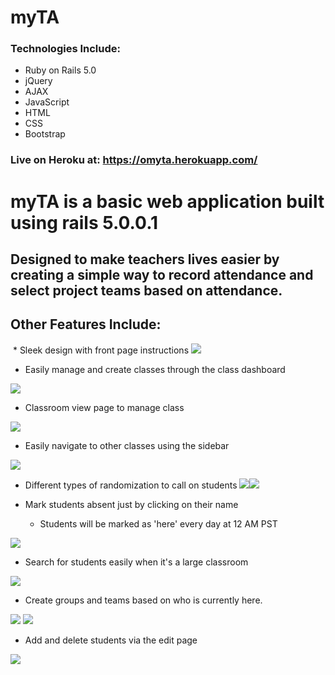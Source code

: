 # myTA

### Technologies Include:
* Ruby on Rails 5.0
* jQuery
* AJAX
* JavaScript
* HTML
* CSS
* Bootstrap

###  Live on Heroku at: https://omyta.herokuapp.com/

# myTA is a basic web application built using rails 5.0.0.1
## Designed to make teachers lives easier by creating a simple way to record attendance and select project teams based on attendance.

## Other Features Include:
<img style="" src="">
* Sleek design with front page instructions
<img style="" src="http://i.imgur.com/e8eCs1c.png">

* Easily manage and create classes through the class dashboard
<img style="" src="http://i.imgur.com/r28saOq.png">

* Classroom view page to manage class
<img style="" src="http://i.imgur.com/fwV6rmH.png">

* Easily navigate to other classes using the sidebar
<img style="" src="http://i.imgur.com/Jm3h744.png">

* Different types of randomization to call on students
<img style="" src="http://i.imgur.com/ZiGlUgi.png"><img style="" src="http://i.imgur.com/DBwGhkF.png">

* Mark students absent just by clicking on their name
  * Students will be marked as 'here' every day at 12 AM PST
<img style="" src="http://i.imgur.com/w4qOB24.png">

* Search for students easily when it's a large classroom
<img style="" src="http://i.imgur.com/aN1dPqa.png">

* Create groups and teams based on who is currently here.
<img style="" src="http://i.imgur.com/y0b9GXZ.png">
<img style="" src="http://i.imgur.com/UVKkuAQ.png">

* Add and delete students via the edit page
<img style="" src="http://i.imgur.com/EOanB3o.png">
